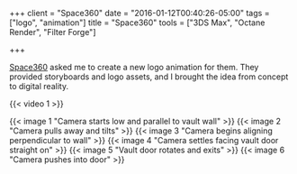 +++
client = "Space360"
date = "2016-01-12T00:40:26-05:00"
tags = ["logo", "animation"]
title = "Space360"
tools = ["3DS Max", "Octane Render", "Filter Forge"]

+++

[Space360](http://www.space3sixty.com/) asked me to create a new logo animation for them. They provided storyboards and logo assets, and I brought the idea from concept to digital reality.

{{< video 1 >}}

{{< image 1 "Camera starts low and parallel to vault wall" >}}
{{< image 2 "Camera pulls away and tilts" >}}
{{< image 3 "Camera begins aligning perpendicular to wall" >}}
{{< image 4 "Camera settles facing vault door straight on" >}}
{{< image 5 "Vault door rotates and exits" >}}
{{< image 6 "Camera pushes into door" >}}
